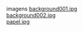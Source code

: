 imagens 
<a href='https://gabrielryanft.github.io/learning/cursoemvideo/htmlecss/css/cordel/imagens/background001.jpg/' target='_blank' rel='next'>background001.jpg</a><br/>
<a href='https://gabrielryanft.github.io/learning/cursoemvideo/htmlecss/css/cordel/imagens/background002.jpg/' target='_blank' rel='next'>background002.jpg</a><br/>
<a href='https://gabrielryanft.github.io/learning/cursoemvideo/htmlecss/css/cordel/imagens/papel.jpg/' target='_blank' rel='next'>papel.jpg</a><br/>
